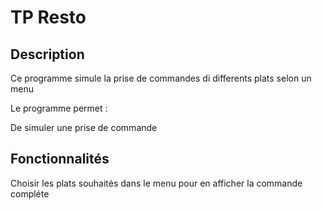 # **TP Resto**

## Description

Ce programme simule la prise de commandes di differents plats selon un menu

Le programme permet :

De simuler une prise de commande

## Fonctionnalités

Choisir les plats souhaités dans le menu pour en afficher la commande compléte
